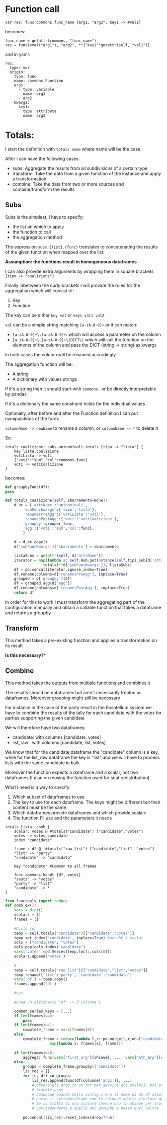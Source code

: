 # Function call

```
var res: func commons.func_name {arg1, "arg2", key1 -> #val1}
```

becomes:

```
func_name = getattr(commons, "func_name")
res = func(eval("arg1"), "arg2", **{"key1":getattr(self, "val1")}
```

and in yaml:

```
res:
  type: var
  origin:
    type: func
    name: commons.Function
    args: 
      - type: variable
        name: arg1
      - arg2
    kwargs:
      key1:
        type: attribute
        name: arg3
```

# Totals:
I start the definition with `totals name` where name will be the case

After I can have the following cases:
+ subs: Aggregate the results from all subdivisions of a certain type
+ transform: Take the data from a given function of the instance and apply a transformation
+ combine: Take the data from two or more sources and combine/transform the results

## Subs
Subs is the simplest, I have to specify:
+ the list on which to apply
+ the function to call
+ the aggregation method

The expression `subs.{list}.{func}` translates to concatenating the results of the given function
when mapped over the list. 

**Assumption: the functions result in homogeneous dataframes**

I can also provide extra arguments by wrapping them in square brackets `[tipo -> "coalizione"]`

Finally inbetween the curly brackets I will provide the rules for the aggregation which will 
consist of:
1. Key
2. Function

The key can be either `key val` or `keys val1 val2`

`val` can be a simple string matching `[a-zA-0-9]+` or it can match:
+ `[a-zA-0-9]+\.[a-zA-0-9]+`: which will access a parameter on the column
+ `[a-zA-0-9]+\.[a-zA-0-9]+\(DICT\)` which will call the function on the elements of the column and
pass the DICT (string -> string) as kwargs

In both cases the column will be renamed accordingly

The aggregation function will be:
+ A string
+ A dictionary with values strings

If it's a string then it should start with `commons.` or be directly interpretable by pandas

If it's a dictionary the same constraint holds for the individual values

Optionally, after before and after the Function definition I can put manipulations of the form:

`columnName -> newName` to rename a column, or `columnName -> *` to delete it

So:
```
totals coalizione: subs.uninominali.totals [tipo -> "lista"] {
	key lista.coalizione
	votiLista -> voti
	{"voti":"sum",'col':commons.func}
	voti -> votiCoalizione
}
```

becomes:
```python
def groupbyFunc(df):
pass

def totals_coalizione(self, sbarramento=None):
	d_or = {'attrName':'uninominali',
		'subFuncKwargs':{'tipo':'lista'},
		'renamesPreAgg':{'votiLista':'voti'},
		'renamesPostAgg':{'voti':'votiCoalizione'},
		'groupby':grouper_func,
		'agg':{'voti':'sum','col':func},
		}
	
	d = d_or.copy()
	d['subFuncKwargs']['sbarramento'] = sbarramento

	listaSubs = getattr(self, d['attrName'])
	iterator = map(lambda s: self.Hub.getInstance(self.tipi_sub[d['attrName']], s)
				.totals(**d['subFuncKwargs']), listaSubs)
	df = pd.concat(iterator,ignore_index=True)
	df.rename(columns=d['renamesPreAgg'], inplace=True)
	grouped = d['groupby'](df)
	df = grouped.agg(d['agg'])
	df.rename(columns=d['renamesPostAgg'], inplace=True)
	return df
```

In order for this to work I must transform the aggregating part of the configuration manually and
obtain a callable function that takes a dataframe and returns a groupby

## Transform
This method takes a pre-existing function and applies a transformation on its result

**Is this necessary?***

## Combine
This method takes the outputs from multiple functions and combines it

The results should be dataframes but aren't necessarily treated as dataframes. Moreover grouping 
might still be necessary

For instance in the case of the party result in the Rosatellum system we have to combine the results
of the tally for each candidate with the votes for parties supporting the given candidate

We will therefore have two dataframes:
+ candidate: with columns [candidate, votes]
+ list_raw : with columns [candidate, list, votes]

We know that for the candidate dataframe the "candidate" column is a key, while for the list_raw 
dataframe the key is "list" and we will have to process lists with the same candidate in bulk

Moreover the function expects a dataframe and a scalar, not two dataframes (I plan on reusing the
function used for seat redistribution)

What I need is a way to specify:
1. Which subset of dataframes to use
2. The key to use for each dataframe. The keys might be different but their content must be the 
same
3. Which dataframes provide dataframes and which provide scalars
4. The function I'll use and the parameters it needs


```
totals lista: comb {
	scalar: votes @ #totals("candidate") ["candidate","votes"]
	votes -> votes_candidate
	index "candidate"

	frame : df @  #totals("raw_list") ["candidate","list", "votes"]
	"list" -> "party"
	"candidate" -> "candidato"

	key "candidato" #Common to all frames

	func commons.hondt {df, votes}
	"seats" -> "votes"
	"party" -> "list"
	"candidate" -> *
}
```

```python
from functools import reduce
def comb_ex():
	vars = dict()
	scalars = []
	frames = []
	
	#Ciclo for
	temp = self.totals("candidate")[["candidate","votes"]]
	temp.set_index('candidate', inplace=True) #perché è scalar
	cols = ["candidate", "votes"]
	cols.pop(cols.index('candidate')
	vars['votes']=pd.Series(temp.loc[:,cols[0]])
	scalars.append('votes')
	
	#
	temp = self.totals("raw_list")[["candidate","list","votes"]]
	temp.rename({'list':'party', 'candidate':'candidato')
	vars['df'] = temp.copy()
	frames.append('df')

	#ops
	
	#Crea un dizionario "df" -> ["colonne"]	

	common_series_keys = [...]
	if len(frames)==0:
		pass
	if len(frames)==1:
		complete_frame = vars[frames[0]]
	else:
		complete_frame = reduce(lambda l,r: pd.merge(l,r,on=["candidato"]), 
					map(lambda x: frames[x], frames))
	
	if len(frames)==0:
		aggrega: func(vars['first_arg'][chiave], ..., vars['nth_arg'][chiave])
	else:
		groups = complete_frame.groupby(['candidato'])
		lis_res = []
		for (c, df) in groups:
			lis_res.append(func(df[colonne['arg1']], ...)
			# creare gli args in un for per gestire gli scalari, poi passarli 
			# tramite args
			# Comunque quando nella config c'era il nome di un df allora
			# passo il sottodataframe con le colonne adatte (incluse quelle chiave)
			# Se si tratta di uno scalare invece uso la chiave per trovare il valore
			# corrispondente a quello del groupby e passo quel valore
		
		pd.concat(lis_res).reset_index(drop=True)
```

#























